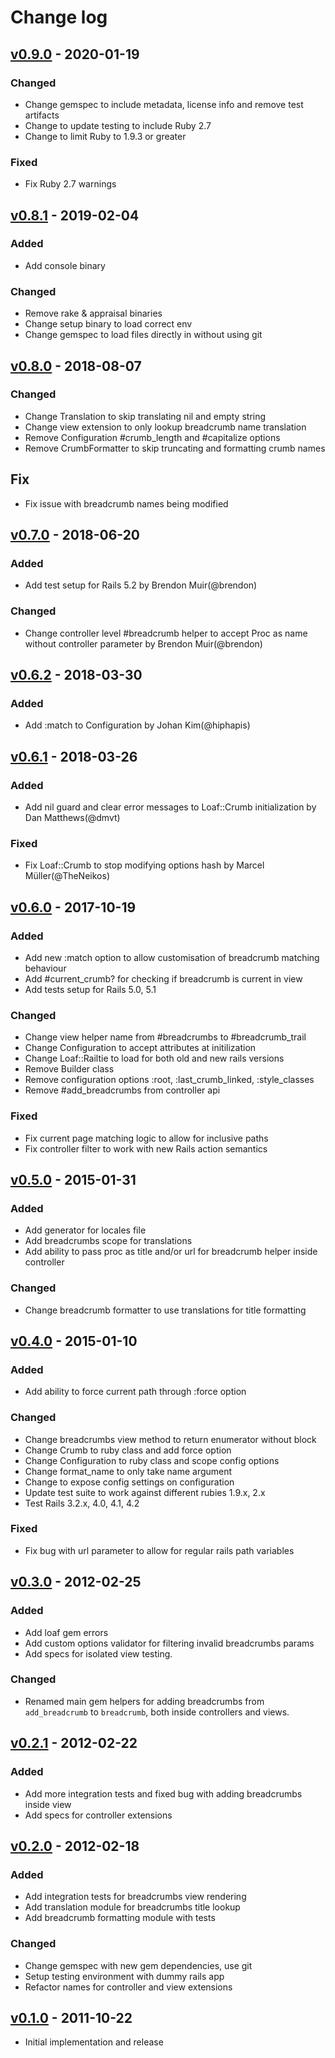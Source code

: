 # Change log

## [v0.9.0] - 2020-01-19

### Changed
* Change gemspec to include metadata, license info and remove test artifacts
* Change to update testing to include Ruby 2.7
* Change to limit Ruby to 1.9.3 or greater

### Fixed
* Fix Ruby 2.7 warnings

## [v0.8.1] - 2019-02-04

### Added
* Add console binary

### Changed
* Remove rake & appraisal binaries
* Change setup binary to load correct env
* Change gemspec to load files directly in without using git

## [v0.8.0] - 2018-08-07

### Changed
* Change Translation to skip translating nil and empty string
* Change view extension to only lookup breadcrumb name translation
* Remove Configuration #crumb_length and #capitalize options
* Remove CrumbFormatter to skip truncating and formatting crumb names

## Fix
* Fix issue with breadcrumb names being modified

## [v0.7.0] - 2018-06-20

### Added
* Add test setup for Rails 5.2 by Brendon Muir(@brendon)

### Changed
* Change controller level #breadcrumb helper to accept Proc as name without controller parameter by Brendon Muir(@brendon)

## [v0.6.2] - 2018-03-30

### Added
* Add :match to Configuration by Johan Kim(@hiphapis)

## [v0.6.1] - 2018-03-26

### Added
* Add nil guard and clear error messages to Loaf::Crumb initialization by Dan Matthews(@dmvt)

### Fixed
* Fix Loaf::Crumb to stop modifying options hash by Marcel Müller(@TheNeikos)

## [v0.6.0] - 2017-10-19

### Added
* Add new :match option to allow customisation of breadcrumb matching behaviour
* Add #current_crumb? for checking if breadcrumb is current in view
* Add tests setup for Rails 5.0, 5.1

### Changed
* Change view helper name from #breadcrumbs to #breadcrumb_trail
* Change Configuration to accept attributes at initilization
* Change Loaf::Railtie to load for both old and new rails versions
* Remove Builder class
* Remove configuration options :root, :last_crumb_linked, :style_classes
* Remove #add_breadcrumbs from controller api

### Fixed
* Fix current page matching logic to allow for inclusive paths
* Fix controller filter to work with new Rails action semantics

## [v0.5.0] - 2015-01-31

### Added
* Add generator for locales file
* Add breadcrumbs scope for translations
* Add ability to pass proc as title and/or url for breadcrumb helper inside controller

### Changed
* Change breadcrumb formatter to use translations for title formatting

## [v0.4.0] - 2015-01-10

### Added
* Add ability to force current path through :force option

### Changed
* Change breadcrumbs view method to return enumerator without block
* Change Crumb to ruby class and add force option
* Change Configuration to ruby class and scope config options
* Change format_name to only take name argument
* Change to expose config settings on configuration
* Update test suite to work against different rubies 1.9.x, 2.x
* Test Rails 3.2.x, 4.0, 4.1, 4.2

### Fixed
* Fix bug with url parameter to allow for regular rails path variables

## [v0.3.0] - 2012-02-25

### Added
* Add loaf gem errors
* Add custom options validator for filtering invalid breadcrumbs params
* Add specs for isolated view testing.

### Changed
* Renamed main gem helpers for adding breadcrumbs from `add_breadcrumb` to
  `breadcrumb`, both inside controllers and views.

## [v0.2.1] - 2012-02-22

### Added
* Add more integration tests and fixed bug with adding breadcrumbs inside view
* Add specs for controller extensions

## [v0.2.0] - 2012-02-18

### Added
* Add integration tests for breadcrumbs view rendering
* Add translation module for breadcrumbs title lookup
* Add breadcrumb formatting module with tests

### Changed
* Change gemspec with new gem dependencies, use git
* Setup testing environment with dummy rails app
* Refactor names for controller and view extensions

## [v0.1.0] - 2011-10-22

* Initial implementation and release

[v0.9.0]: https://github.com/piotrmurach/loaf/compare/v0.8.1...v0.9.0
[v0.8.1]: https://github.com/piotrmurach/loaf/compare/v0.8.0...v0.8.1
[v0.8.0]: https://github.com/piotrmurach/loaf/compare/v0.7.0...v0.8.0
[v0.7.0]: https://github.com/piotrmurach/loaf/compare/v0.6.2...v0.7.0
[v0.6.2]: https://github.com/piotrmurach/loaf/compare/v0.6.1...v0.6.2
[v0.6.1]: https://github.com/piotrmurach/loaf/compare/v0.6.0...v0.6.1
[v0.6.0]: https://github.com/piotrmurach/loaf/compare/v0.5.0...v0.6.0
[v0.5.0]: https://github.com/piotrmurach/loaf/compare/v0.4.0...v0.5.0
[v0.4.0]: https://github.com/piotrmurach/loaf/compare/v0.3.0...v0.4.0
[v0.3.0]: https://github.com/piotrmurach/loaf/compare/v0.2.1...v0.3.0
[v0.2.1]: https://github.com/piotrmurach/loaf/compare/v0.2.0...v0.2.1
[v0.2.0]: https://github.com/piotrmurach/loaf/compare/v0.1.0...v0.2.0
[v0.1.0]: https://github.com/piotrmurach/loaf/compare/v0.1.0...HEAD

